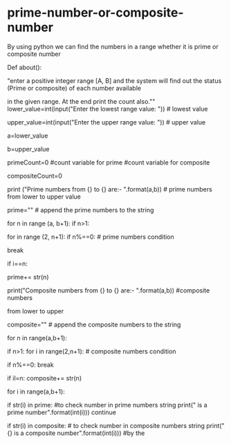 # prime-number-or-composite-number
By using python we can find the numbers in a range whether it is prime or composite number


Def about():

"enter a positive integer range [A, B] and the system will find out the status (Prime or composite) of each number available

in the given range. At the end print the count also."" lower_value=int(input("Enter the lowest range value: ")) # lowest value

upper_value=int(input("Enter the upper range value: ")) # upper value

a=lower_value

b=upper_value

primeCount=0 #count variable for prime #count variable for composite

compositeCount=0

print ("Prime numbers from {} to {} are:- ".format(a,b)) # prime numbers from lower to upper value

prime="" # append the prime numbers to the string

for n in range (a, b+1): if n>1:

for in range (2, n+1): if n%==0: # prime numbers condition

break

if i==n:

prime+= str(n)

print("Composite numbers from {} to {} are:- ".format(a,b)) #composite numbers

from lower to upper

composite="" # append the composite numbers to the string

for n in range(a,b+1):

if n>1: for i in range(2,n+1): # composite numbers condition

if n%==0: break

if il=n: composite+= str(n)

for i in range(a,b+1):

if str(i) in prime: #to check number in prime numbers string print(" is a prime number".format(int(i))) continue

if str(i) in composite: # to check number in composite numbers string print("{} is a composite number".format(int(i)))
#by the 
